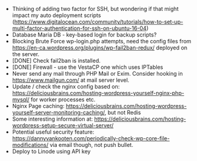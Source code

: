 - Thinking of adding two factor for SSH, but wondering if that might impact my auto deployment scripts (https://www.digitalocean.com/community/tutorials/how-to-set-up-multi-factor-authentication-for-ssh-on-ubuntu-16-04)
- Database Maria DB - key-based login for backup scripts?
- Blocking Brute Force wp-login.php attempts, need the config files from https://en-ca.wordpress.org/plugins/wp-fail2ban-redux/ deployed on the server.
- [DONE] Check fail2ban is installed.
- [DONE] Firewall - use the VestaCP one which uses IPTables
- Never send any mail through PHP Mail or Exim. Consider hooking in https://www.mailgun.com/ at mail server level.
- Update / check the nginx config based on: https://deliciousbrains.com/hosting-wordpress-yourself-nginx-php-mysql/ for worker processes etc.
- Nginx Page caching: https://deliciousbrains.com/hosting-wordpress-yourself-server-monitoring-caching/, but not Redis
- Some interesting information at: https://deliciousbrains.com/hosting-wordpress-setup-secure-virtual-server/
- Potential useful security feature:
https://dannyvankooten.com/periodically-check-wp-core-file-modifications/ via email though, not push bullet.
- Deploy to Linode using API key